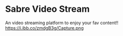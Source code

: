 # Sabre Video Stream

An video streaming platform to enjoy your fav content!!
https://i.ibb.co/zmdgB3g/Capture.png
